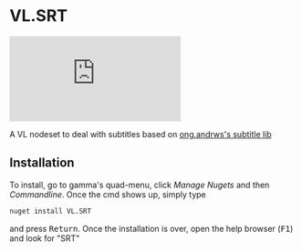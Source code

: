 # VL.SRT

[![Nuget](https://img.shields.io/nuget/v/VL.SRT?style=flat-square)](https://www.nuget.org/packages/VL.SRT)

A VL nodeset to deal with subtitles based on [ong.andrws's subtitle lib](https://www.nuget.org/packages/Universal.Common.Subtitles) 

## Installation

To install, go to gamma's quad-menu, click _Manage Nugets_ and then _Commandline_. Once the cmd shows up, simply type

```cmd
nuget install VL.SRT
```

and press <kbd>Return</kbd>. Once the installation is over, open the help browser (<kbd>F1</kbd>) and look for "SRT"